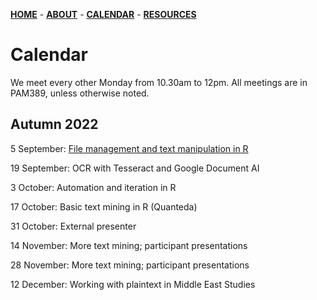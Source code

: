 [**HOME**](/index.md) - [**ABOUT**](/about.md) - [**CALENDAR**](calendar.md) - [**RESOURCES**](/resources.md)

# Calendar

We meet every other Monday from 10.30am to 12pm. All meetings are in PAM389, unless otherwise noted.

## Autumn 2022
 
5 September: [File management and text manipulation in R](/contents/2022_09_05_seminar_readings.md)  

19 September: OCR with Tesseract and Google Document AI  

3 October: Automation and iteration in R   

17 October: Basic text mining in R (Quanteda)   

31 October: External presenter  

14 November: More text mining; participant presentations  

28 November: More text mining; participant presentations  

12 December: Working with plaintext in Middle East Studies   
